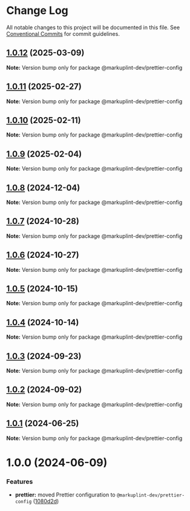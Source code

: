 # Change Log

All notable changes to this project will be documented in this file.
See [Conventional Commits](https://conventionalcommits.org) for commit guidelines.

## [1.0.12](https://github.com/markuplint/markuplint/compare/@markuplint-dev/prettier-config@1.0.11...@markuplint-dev/prettier-config@1.0.12) (2025-03-09)

**Note:** Version bump only for package @markuplint-dev/prettier-config

## [1.0.11](https://github.com/markuplint/markuplint/compare/@markuplint-dev/prettier-config@1.0.10...@markuplint-dev/prettier-config@1.0.11) (2025-02-27)

**Note:** Version bump only for package @markuplint-dev/prettier-config

## [1.0.10](https://github.com/markuplint/markuplint/compare/@markuplint-dev/prettier-config@1.0.9...@markuplint-dev/prettier-config@1.0.10) (2025-02-11)

**Note:** Version bump only for package @markuplint-dev/prettier-config

## [1.0.9](https://github.com/markuplint/markuplint/compare/@markuplint-dev/prettier-config@1.0.8...@markuplint-dev/prettier-config@1.0.9) (2025-02-04)

**Note:** Version bump only for package @markuplint-dev/prettier-config

## [1.0.8](https://github.com/markuplint/markuplint/compare/@markuplint-dev/prettier-config@1.0.7...@markuplint-dev/prettier-config@1.0.8) (2024-12-04)

**Note:** Version bump only for package @markuplint-dev/prettier-config

## [1.0.7](https://github.com/markuplint/markuplint/compare/@markuplint-dev/prettier-config@1.0.6...@markuplint-dev/prettier-config@1.0.7) (2024-10-28)

**Note:** Version bump only for package @markuplint-dev/prettier-config

## [1.0.6](https://github.com/markuplint/markuplint/compare/@markuplint-dev/prettier-config@1.0.5...@markuplint-dev/prettier-config@1.0.6) (2024-10-27)

**Note:** Version bump only for package @markuplint-dev/prettier-config

## [1.0.5](https://github.com/markuplint/markuplint/compare/@markuplint-dev/prettier-config@1.0.4...@markuplint-dev/prettier-config@1.0.5) (2024-10-15)

**Note:** Version bump only for package @markuplint-dev/prettier-config

## [1.0.4](https://github.com/markuplint/markuplint/compare/@markuplint-dev/prettier-config@1.0.3...@markuplint-dev/prettier-config@1.0.4) (2024-10-14)

**Note:** Version bump only for package @markuplint-dev/prettier-config

## [1.0.3](https://github.com/markuplint/markuplint/compare/@markuplint-dev/prettier-config@1.0.2...@markuplint-dev/prettier-config@1.0.3) (2024-09-23)

**Note:** Version bump only for package @markuplint-dev/prettier-config

## [1.0.2](https://github.com/markuplint/markuplint/compare/@markuplint-dev/prettier-config@1.0.1...@markuplint-dev/prettier-config@1.0.2) (2024-09-02)

**Note:** Version bump only for package @markuplint-dev/prettier-config

## [1.0.1](https://github.com/markuplint/markuplint/compare/@markuplint-dev/prettier-config@1.0.0...@markuplint-dev/prettier-config@1.0.1) (2024-06-25)

**Note:** Version bump only for package @markuplint-dev/prettier-config

# 1.0.0 (2024-06-09)

### Features

- **prettier:** moved Prettier configuration to `@markuplint-dev/prettier-config` ([1080d2d](https://github.com/markuplint/markuplint/commit/1080d2dbb7ac53a12bedd8ee92ec6250fbf73dca))
